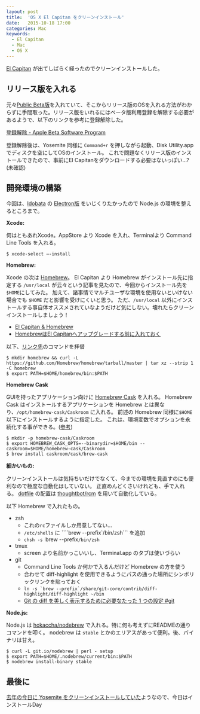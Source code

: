 ```yaml
---
layout: post
title:  'OS X El Capitan をクリーンインストール'
date:   2015-10-18 17:00
categories: Mac
keywords:
  - El Capitan
  - Mac
  - OS X
---
```


[El Capitan](http://www.apple.com/jp/osx/) が出てしばらく経ったのでクリーンインストールした。

## リリース版を入れる

元々[Public Beta版](https://beta.apple.com/sp/ja/betaprogram/)を入れていて、そこからリリース版のOSを入れる方法がわからずに手間取った。リリース版をいれるにはベータ版利用登録を解除する必要があるようで、以下のリンクを参考に登録解除した。

[登録解除 - Apple Beta Software Program](https://beta.apple.com/sp/ja/betaprogram/unenroll?locale=ja)

登録解除後は、Yosemite 同様に `Command+r` を押しながら起動、Disk Utility.app でディスクを空にしてOSのインストール。
これで問題なくリリース版のインストールできたので、事前にEl Capitanをダウンロードする必要はないっぽい...?(未確認)

## 開発環境の構築

今回は、[Idobata](https://idobata.io) の [Electron版](https://github.com/hrysd/idobata-electron) をいじくりたかったので Node.js の環境を整えるところまで。

**Xcode:**

何はともあれXcode。AppStore より Xcode を入れ、Terminalより Command Line Tools を入れる。

```
$ xcode-select ―-install
```

**Homebrew:**

Xcode の次は [Homebrew](http://brew.sh/index_ja.html)。
El Capitan より Homebrew がインストール先に指定する `/usr/local` が云々という記事を見たので、今回からインストール先を`$HOME`にしてみた。
加えて、諸事情でマルチユーザな環境を使用ないといけない場合でも `$HOME` だと影響を受けにくいと思う。
ただ、`/usr/local` 以外にインストールする事自体オススメされていなようだけど気にしない。壊れたらクリーンインストールしましょう！

- [El Capitan & Homebrew](https://github.com/Homebrew/homebrew/blob/master/share/doc/homebrew/El_Capitan_and_Homebrew.md#if-usrlocal-does-not-exist)
- [HomebrewはEl Capitanへアップグレードする前に入れておく](http://qiita.com/riocampos/items/525ec4b35744ad586c5a)

以下、[リンク先](https://github.com/Homebrew/homebrew/blob/master/share/doc/homebrew/Installation.md#alternative-installs)のコマンドを拝借

```
$ mkdir homebrew && curl -L https://github.com/Homebrew/homebrew/tarball/master | tar xz --strip 1 -C homebrew
$ export PATH=$HOME/homebrew/bin:$PATH
```

**Homebrew Cask**

GUIを持ったアプリケーション向けに [Homebrew Cask](http://caskroom.io) を入れる。
Homebrew Cask はインストールするアプリケーションを Homebrew とは異なり、`/opt/homebrew-cask/Caskroom` に入れる。
前述の Homebrew 同様に`$HOME`以下にインストールするように指定した。
これは、環境変数でオプションを永続化する事ができる。([参考](https://github.com/caskroom/homebrew-cask/blob/master/USAGE.md#options))

```
$ mkdir -p homebrew-cask/Caskroom
$ export HOMEBREW_CASK_OPTS=--binarydir=$HOME/bin --caskroom=$HOME/homebrew-cask/Caskroom
$ brew install caskroom/cask/brew-cask
```

**細かいもの:**

クリーンインストールは気持ちいだけでなくて、今までの環境を見直すのにも便利なので極度な自動化はしていない。
正直めんどくさいけれども、手で入れる。
[dotfile](https://github.com/hrysd/config) の配置は [thoughtbot/rcm](https://github.com/thoughtbot/rcm) を用いて自動化している。

以下 Homebrew で入れたもの。

- zsh
  - これの`rc`ファイルしか用意してない...
  - `/etc/shells` に ````brew --prefix`/bin/zsh``` を追加
  - `chsh -s `brew --prefix`/bin/zsh`
- tmux
  - screen より名前かっこいいし、Terminal.app のタブは使いづらい
- git
  - Command Line Tools か何かで入るんだけど Homebrew の方を使う
  - 合わせて diff-highlight を使用できるようにパスの通った場所にシンボリックリンクを貼っておく
  - ```ln -s `brew --prefix`/share/git-core/contrib/diff-highlight/diff-highlight ~/bin```
  - [Git の diff を美しく表示するために必要なたった 1 つの設定 #git](http://motemen.hatenablog.com/entry/2013/11/26/Git_の_diff_を美しく表示するために必要なたった_1_つの設)

**Node.js:**

Node.js は [hokaccha/nodebrew](https://github.com/hokaccha/nodebrew) で入れる。特に何も考えずにREADMEの通りコマンドを叩く。
nodebrew は `stable` とかのエリアスがあって便利。後、バイナリは甘え。

```
$ curl -L git.io/nodebrew | perl - setup
$ export PATH=$HOME/.nodebrew/current/bin:$PATH
$ nodebrew install-binary stable
```

## 最後に

[去年の今日に Yosemite をクリーンインストールしていた](http://docs.hrysd.org/2014/10/18/clean_install_osx_yosemite/)ようなので、今日はインストールDay

